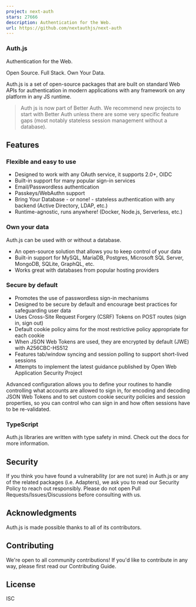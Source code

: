 ```yaml
---
project: next-auth
stars: 27666
description: Authentication for the Web.
url: https://github.com/nextauthjs/next-auth
---
```


  

### Auth.js

Authentication for the Web.

Open Source. Full Stack. Own Your Data.

Auth.js is a set of open-source packages that are built on standard Web APIs for authentication in modern applications with any framework on any platform in any JS runtime.

> Auth js is now part of Better Auth. We recommend new projects to start with Better Auth unless there are some very specific feature gaps (most notably stateless session management without a database).

Features
--------

### Flexible and easy to use

-   Designed to work with any OAuth service, it supports 2.0+, OIDC
-   Built-in support for many popular sign-in services
-   Email/Passwordless authentication
-   Passkeys/WebAuthn support
-   Bring Your Database - or none! - stateless authentication with any backend (Active Directory, LDAP, etc.)
-   Runtime-agnostic, runs anywhere! (Docker, Node.js, Serverless, etc.)

### Own your data

Auth.js can be used with or without a database.

-   An open-source solution that allows you to keep control of your data
-   Built-in support for MySQL, MariaDB, Postgres, Microsoft SQL Server, MongoDB, SQLite, GraphQL, etc.
-   Works great with databases from popular hosting providers

### Secure by default

-   Promotes the use of passwordless sign-in mechanisms
-   Designed to be secure by default and encourage best practices for safeguarding user data
-   Uses Cross-Site Request Forgery (CSRF) Tokens on POST routes (sign in, sign out)
-   Default cookie policy aims for the most restrictive policy appropriate for each cookie
-   When JSON Web Tokens are used, they are encrypted by default (JWE) with A256CBC-HS512
-   Features tab/window syncing and session polling to support short-lived sessions
-   Attempts to implement the latest guidance published by Open Web Application Security Project

Advanced configuration allows you to define your routines to handle controlling what accounts are allowed to sign in, for encoding and decoding JSON Web Tokens and to set custom cookie security policies and session properties, so you can control who can sign in and how often sessions have to be re-validated.

### TypeScript

Auth.js libraries are written with type safety in mind. Check out the docs for more information.

Security
--------

If you think you have found a vulnerability (or are not sure) in Auth.js or any of the related packages (i.e. Adapters), we ask you to read our Security Policy to reach out responsibly. Please do not open Pull Requests/Issues/Discussions before consulting with us.

Acknowledgments
---------------

Auth.js is made possible thanks to all of its contributors.

Contributing
------------

We're open to all community contributions! If you'd like to contribute in any way, please first read our Contributing Guide.

License
-------

ISC
